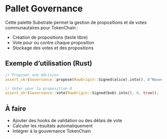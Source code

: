 # Pallet Governance

Cette palette Substrate permet la gestion de propositions et de votes communautaires pour TokenChain :
- Création de propositions (texte libre)
- Vote pour ou contre chaque proposition
- Stockage des votes et des propositions

## Exemple d’utilisation (Rust)
```rust
// Proposer une décision
assert_ok!(Governance::propose(RawOrigin::Signed(alice).into(), b"Nouvelle fonctionnalité".to_vec()));

// Voter pour la proposition 0
assert_ok!(Governance::vote(RawOrigin::Signed(bob).into(), 0, true));
```

## À faire
- Ajouter des hooks de validation ou des délais de vote
- Calculer les résultats automatiquement
- Intégrer à la gouvernance TokenChain
